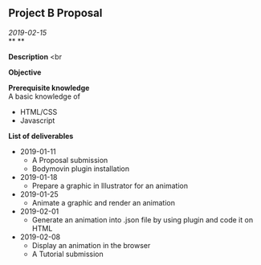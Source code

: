 ## Project B Proposal
*2019-02-15*
<br>** **

**Description**
<br
	
**Objective**
<br>
	
**Prerequisite knowledge**
<br>A basic knowledge of 
- HTML/CSS
- Javascript

**List of deliverables**
- 2019-01-11	
	- A Proposal submission
	- Bodymovin plugin installation
- 2019-01-18
	- Prepare a graphic in Illustrator for an animation
- 2019-01-25
	- Animate a graphic and render an animation
- 2019-02-01
	- Generate an animation into .json file by using plugin and code it on HTML
- 2019-02-08
	- Display an animation in the browser
	- A Tutorial submission
